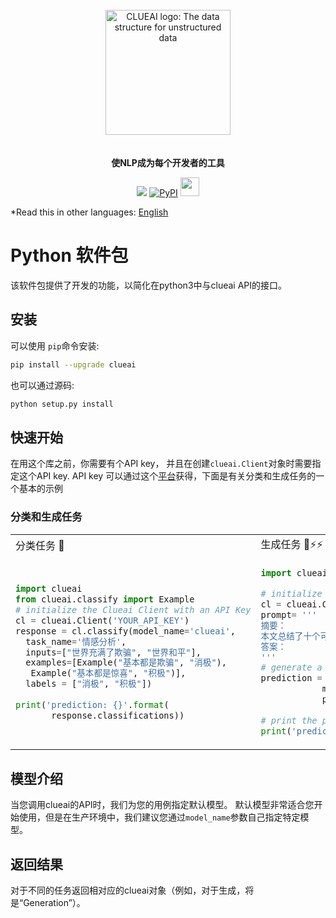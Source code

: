 
<p align="center">
<br>
<br>
<br>
<img src="https://www.modelfun.cn/assets/logo.57d43a51.png" alt="CLUEAI logo: The data structure for unstructured data" width="200px">
<br>
<br>
<br>
<b>使NLP成为每个开发者的工具</b>
</p>


<p align=center>
<a href=""> <img src="https://img.shields.io/badge/language-python3.6+-brightgreen.svg?style=plastic"></a>
<a href="https://pypi.org/project/clueai/"><img alt="PyPI" src="https://img.shields.io/pypi/v/clueai?label=PyPI&logo=pypi&logoColor=white&style=flat-square"></a>
<a href="https://clueai.cn"><img src="https://www.modelfun.cn/assets/logo.57d43a51.png" width="30px"></a>

</p>


*Read this in other languages: [English](README_en.md)


# Python 软件包

该软件包提供了开发的功能，以简化在python3中与clueai API的接口。

## 安装

可以使用 `pip`命令安装:

```bash
pip install --upgrade clueai
```

也可以通过源码:

```bash
python setup.py install
```
## 快速开始

在用这个库之前，你需要有个API key， 并且在创建`clueai.Client`对象时需要指定这个API key. API key 可以通过这个[平台](https://www.clueai.cn/)获得，下面是有关分类和生成任务的一个基本的示例



### 分类和生成任务

<table>
<tr>
<td> 分类任务 🔐 </td>
<td> 生成任务 🔐⚡⚡ </td>
</tr>
<tr>
<td>

```python
import clueai
from clueai.classify import Example
# initialize the Clueai Client with an API Key
cl = clueai.Client('YOUR_API_KEY')
response = cl.classify(model_name='clueai',
  task_name='情感分析',
  inputs=["世界充满了欺骗", "世界和平"],
  examples=[Example("基本都是欺骗", "消极"),
   Example("基本都是惊喜", "积极")],
  labels = ["消极", "积极"])
  
print('prediction: {}'.format(
       response.classifications))
```
</td>
<td>

```python
import clueai

# initialize the Clueai Client with an API Key
cl = clueai.Client('YOUR_API_KEY')
prompt= '''
摘要：
本文总结了十个可穿戴产品的设计原则，而这些原则，同样也是笔者认为是这个行业最吸引人的地方：1.为人们解决重复性问题；2.从人开始，而不是从机器开始；3.要引起注意，但不要刻意；4.提升用户能力，而不是取代人
答案：
'''
# generate a prediction for a prompt 
prediction = cl.generate(
            model_name='clueai',
            prompt=prompt)
            
# print the predicted text          
print('prediction: {}'.format(prediction.generations[0].text))
```
</td>
</tr>
</table>


## 模型介绍

当您调用clueai的API时，我们为您的用例指定默认模型。 默认模型非常适合您开始使用，但是在生产环境中，我们建议您通过`model_name`参数自己指定特定模型。

## 返回结果

对于不同的任务返回相对应的clueai对象（例如，对于生成，将是“Generation”）。 


